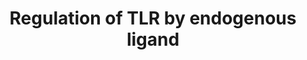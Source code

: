 ---
authors:
- ReactomeTeam
description: Diverse molecules of host-cell origin may serve as endogenous ligands
  of Toll-like receptors (TLRs) (Erridge C 2010; Piccinini AM & Midwood KS 2010).
  These molecules are known as damage-associated molecular patterns (DAMPs). DAMPs
  are immunologically silent in healthy tissues but become active upon tissue damage
  during both infectious and sterile insult. DAMPs are released from necrotic cells
  or secreted from activated cells in response to tissue damage to mediate tissue
  repair by promoting inflammatory responses. However, DAMPs have also been implicated
  in the pathogenesis of many inflammatory and autoimmune diseases, including rheumatoid
  arthritis (RA), cancer, and atherosclerosis. The mechanism underlying the switch
  from DAMPs that initiate controlled tissue repair, to those that mediate chronic,
  uncontrolled inflammation is still unclear. Recent evidence suggests that an abnormal
  increase in protein citrullination is  involved in disease pathophysiology (Anzilotti
  C et al. 2010; Sanchez-Pernaute O et al. 2013; Sokolove J et al. 2011; Sharma P
  et al. 2012). Citrullination is a post-translational modification event mediated
  by peptidyl-arginine deaminase enzymes which catalyze the deimination of proteins
  by converting arginine residues into citrullines in the presence of calcium ions.  View
  original pathway at [http://www.reactome.org/PathwayBrowser/#DIAGRAM=5686938 Reactome].
last-edited: 2021-01-25
organisms:
- Homo sapiens
redirect_from:
- /index.php/Pathway:WP4069
- /instance/WP4069
schema-jsonld:
- '@context': https://schema.org/
  '@id': https://wikipathways.github.io/pathways/WP4069.html
  '@type': Dataset
  creator:
    '@type': Organization
    name: WikiPathways
  description: Diverse molecules of host-cell origin may serve as endogenous ligands
    of Toll-like receptors (TLRs) (Erridge C 2010; Piccinini AM & Midwood KS 2010).
    These molecules are known as damage-associated molecular patterns (DAMPs). DAMPs
    are immunologically silent in healthy tissues but become active upon tissue damage
    during both infectious and sterile insult. DAMPs are released from necrotic cells
    or secreted from activated cells in response to tissue damage to mediate tissue
    repair by promoting inflammatory responses. However, DAMPs have also been implicated
    in the pathogenesis of many inflammatory and autoimmune diseases, including rheumatoid
    arthritis (RA), cancer, and atherosclerosis. The mechanism underlying the switch
    from DAMPs that initiate controlled tissue repair, to those that mediate chronic,
    uncontrolled inflammation is still unclear. Recent evidence suggests that an abnormal
    increase in protein citrullination is  involved in disease pathophysiology (Anzilotti
    C et al. 2010; Sanchez-Pernaute O et al. 2013; Sokolove J et al. 2011; Sharma
    P et al. 2012). Citrullination is a post-translational modification event mediated
    by peptidyl-arginine deaminase enzymes which catalyze the deimination of proteins
    by converting arginine residues into citrullines in the presence of calcium ions.  View
    original pathway at [http://www.reactome.org/PathwayBrowser/#DIAGRAM=5686938 Reactome].
  keywords:
  - 'TLR1 '
  - 'S100A1 '
  - 'lysoPC '
  - 'SFTPA oligomer '
  - 'hydroperoxy fatty acid '
  - 'SFTPD oligomer '
  - 'S100A9 '
  - TLR4:TLR6
  - LPS
  - SFTPD oligomer
  - 'LPS '
  - 'LBP '
  - 'CHOL '
  - SFTPA/SFTPD:TLR2:TLR1
  - SFTPA oligomer,
  - '2xN4GlycoAsn-LY96 '
  - LBP:oxPL
  - 'Lipoteichoic acid '
  - MyD88:MAL(TIRAP)
  - FGA, FGB, FGG
  - 'FGB(31-44) '
  - TLR4:TLR6:CD36:oxLDL
  - 'PL '
  - 'TLR2 '
  - 'TLR6 '
  - HC23,45-HMGB1
  - cascade initiated
  - TLR1:TLR2
  - phospholipids
  - '2xN4GlycoAsn-TLR4 '
  - 'CD14(20-345) '
  - MyD88-independent
  - CD14:oxPL
  - S100A1 dimer:Ca(2+)
  - TLR4:LY96:cleaved
  - Lipoteichoic acid
  - 'FGG '
  - '4xPalmC-CD36 '
  - on plasma membrane
  - '7-ketocholesterol '
  - '10xdHF-10xglutamyl semialdehyde (Pro)-6xL-tyrosine residue-3xOxoH-2xmodified
    L-lysine residue-N''-formyl-L-kynurenine-APOB(28-4563) '
  - HMGB1
  - 'S100A8 '
  - 'Ca2+ '
  - SP-A/SP-D:TLR4:MD2
  - LBP
  - TLR4:LY96
  - oxLDL:CD36
  - 'TLR4 cascade '
  - HC23,45-HMGB1:TLR4:LY96
  - 'TAGs '
  - fibrinogen
  - S100A1:TLR4:LY96
  - TLR4:LY96:S100A8:S100A9
  - 'hydroxy fatty acid '
  - CD14(20-345)
  - 'FGA(20-35) '
  - HC23,45-HMGB1:LPS
  - 'CHEST '
  - 'oxidized phospholipids '
  - HC23,45-HMGB1:LTA
  - oxidized
  - S100A8:S100A9
  - 'HC23,45-HMGB1 '
  license: CC0
  name: Regulation of TLR by endogenous ligand
seo: CreativeWork
title: Regulation of TLR by endogenous ligand
wpid: WP4069
---